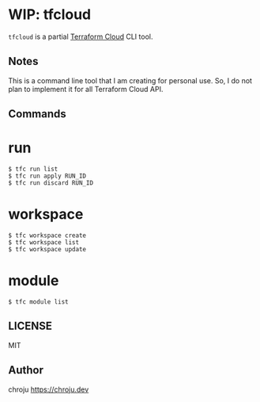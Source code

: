 WIP: tfcloud
=======

`tfcloud` is a partial [Terraform Cloud]() CLI tool.

Notes
-----

This is a command line tool that I am creating for personal use. So, I do not plan to implement it for all Terraform Cloud API.

Commands
--------

# run

```
$ tfc run list
$ tfc run apply RUN_ID
$ tfc run discard RUN_ID
```

# workspace

```
$ tfc workspace create
$ tfc workspace list
$ tfc workspace update
```

# module

```
$ tfc module list
```

LICENSE
-------

MIT

Author
------

chroju https://chroju.dev

